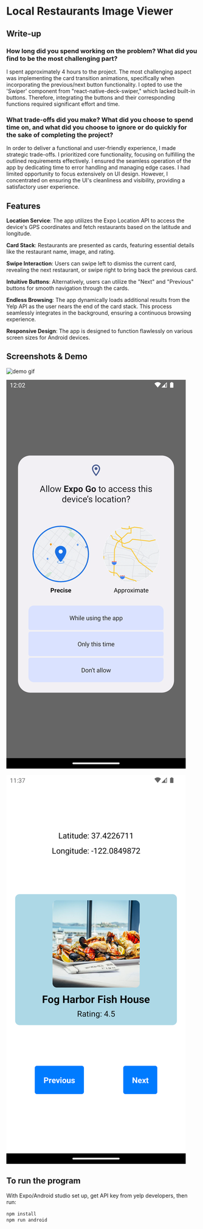 # Local Restaurants Image Viewer

## Write-up
### How long did you spend working on the problem? What did you find to be the most challenging part?
I spent approximately 4 hours to the project. The most challenging aspect was implementing the card transition animations, specifically when incorporating the previous/next button functionality. I opted to use the 'Swiper' component from "react-native-deck-swiper," which lacked built-in buttons. Therefore, integrating the buttons and their corresponding functions required significant effort and time.

### What trade-offs did you make? What did you choose to spend time on, and what did you choose to ignore or do quickly for the sake of completing the project?
In order to deliver a functional and user-friendly experience, I made strategic trade-offs. I prioritized core functionality, focusing on fulfilling the outlined requirements effectively. I ensured the seamless operation of the app by dedicating time to error handling and managing edge cases. I had limited opportunity to focus extensively on UI design. However, I concentrated on ensuring the UI's cleanliness and visibility, providing a satisfactory user experience.



## Features

**Location Service**: The app utilizes the Expo Location API to access the device's GPS coordinates and fetch restaurants based on the latitude and longitude.

**Card Stack**: Restaurants are presented as cards, featuring essential details like the restaurant name, image, and rating.

**Swipe Interaction**: Users can swipe left to dismiss the current card, revealing the next restaurant, or swipe right to bring back the previous card.

**Intuitive Buttons**: Alternatively, users can utilize the "Next" and "Previous" buttons for smooth navigation through the cards.

**Endless Browsing**: The app dynamically loads additional results from the Yelp API as the user nears the end of the card stack. This process seamlessly integrates in the background, ensuring a continuous browsing experience.

**Responsive Design**: The app is designed to function flawlessly on various screen sizes for Android devices.

## Screenshots & Demo

![demo gif](https://github.com/0xJungleMonkey/local_restaurants_image_viewer/blob/5fb44dbd5c0cd54fbdb012d718076c69c11452a7/screenshot/02mainpage.gif "demo")

![get device location page](https://github.com/0xJungleMonkey/local_restaurants_image_viewer/blob/5fb44dbd5c0cd54fbdb012d718076c69c11452a7/screenshot/getdevicelocation.png "get device location page")


![mainpage](https://github.com/0xJungleMonkey/local_restaurants_image_viewer/blob/5fb44dbd5c0cd54fbdb012d718076c69c11452a7/screenshot/mainpage.png "mainpage")


## To run the program
With Expo/Android studio set up, get API key from yelp developers, then run:
```
npm install
npm run android
```
